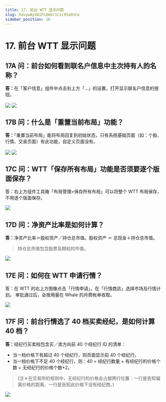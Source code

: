 ```yaml
---
title: 17. 前台 WTT 显示问题
slug: XavywAyXAiFLOmkr1Czc95a9nCe
sidebar_position: 16
---
```



# 17. 前台 WTT 显示问题

## 17A 问：前台如何看到联名户信息中主次持有人的名称？

<b>答：</b>在「客户信息」组件中点击右上方「...」的设置，打开显示联名户信息的按钮。

<img src="/assets/OWyfbanxNol9GlxdGeacgoSNneb.png" src-width="2610" src-height="611" align="center"/>

<img src="/assets/PMVrb7tgEoeuaaxW83pct1GWnSc.png" src-width="2116" src-height="800" align="center"/>

## 17B 问：什么是「重置当前布局」功能？

<b>答：</b>「重置当前布局」能将布局回复到初始状态，只有系统基础页面（如：个股、行情、交易页面）有此功能，自定义页面没有。

<img src="/assets/SFavbqBFIoBGHqxmraWcgmb1nWH.png" src-width="2042" src-height="1240" align="center"/>

<img src="/assets/Wra5bP10Po3WhrxILhKcF9WBn9d.png" src-width="2864" src-height="1790" align="center"/>

## 17C 问：WTT「保存所有布局」功能是否须要逐个版面保存？

答：右上方组件工具箱「布局管理&gt;保存所有布局」可以将整个 WTT 布局保存，不用逐个版面保存。

<img src="/assets/UVuvbUDe9owUJlxOHm2culrgnAe.png" src-width="1316" src-height="896" align="center"/>

## 17D 问：净资产比率是如何计算？

<b>答：</b>净资产比率＝股权资产／持仓总市值。股权资产 ＝ 总现金＋持仓总市值。

> 持仓总市值包含股票及期权的市值。

<img src="/assets/MhiwbnfEJowmE6xOuwmc8zIXnze.png" src-width="2600" src-height="766" align="center"/>

## 17E 问：如何在 WTT 申请行情？

答：在 WTT 的右上方图像点击「行情申请」，在「行情商店」选择市场及行情计划。
审批通过后，会按用量在 Whale 的月费帐单收取。

<img src="/assets/TSvVbB4KKo4axaxnYGnc8PUenuc.png" src-width="1582" src-height="1140" align="center"/>

## 17F 问：前台行情选了 40 档买卖经纪，是如何计算 40 档？

<b>答：</b>经纪行买卖档包含买／卖方向前 40 个经纪行 ID 的清单： 

- 当一档价格下有超过 40 个经纪行，则页面显示前 40 个经纪行。
- 当一档价格下不足 40 个经纪行，则：40 = 经纪行数量 + 有经纪行的价格个数 + 无经纪行的价格个数*2。 

> (注＊在交易所的规则中，无经纪行的价格会占据两行位置：一行是告知偏离价格的距离、一行是告知此价格下没有经纪商。)

<img src="/assets/HgkCbiX7yoF72Axw0oFcVyUonTD.png" src-width="680" src-height="483" align="center"/>

